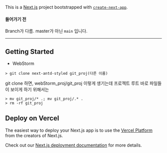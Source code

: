 This is a [Next.js](https://nextjs.org/) project bootstrapped with [`create-next-app`](https://github.com/vercel/next.js/tree/canary/packages/create-next-app).

#### 들어가기 전

Branch가 다름. master가 아닌 `main` 입니다.

---

## Getting Started

* WebStorm

```
> git clone next-antd-styled git_proj(다른 이름)
```

git clone 하면, webStorm_proj/git_proj 이렇게 생기는데
프로젝트 루트 바로 파일들이 보이게 하기 위해서는

```
> mv git_proj/* .; mv git_proj/.* .
> rm -rf git_proj
```

## Deploy on Vercel

The easiest way to deploy your Next.js app is to use the [Vercel Platform](https://vercel.com/new?utm_medium=default-template&filter=next.js&utm_source=create-next-app&utm_campaign=create-next-app-readme) from the creators of Next.js.

Check out our [Next.js deployment documentation](https://nextjs.org/docs/deployment) for more details.
